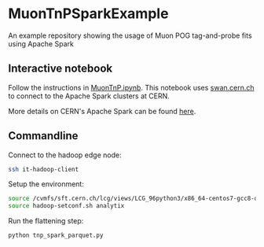 # MuonTnPSparkExample
An example repository showing the usage of Muon POG tag-and-probe fits using Apache Spark

## Interactive notebook

Follow the instructions in [MuonTnP.ipynb](MuonTnP.ipynb).
This notebook uses [swan.cern.ch](swan.cern.ch) to connect to the Apache Spark clusters at CERN.

More details on CERN's Apache Spark can be found [here](https://hadoop-user-guide.web.cern.ch/hadoop-user-guide/spark/Using_Spark_on_Hadoop.html).

## Commandline

Connect to the hadoop edge node:

```bash
ssh it-hadoop-client
```

Setup the environment:

```bash
source /cvmfs/sft.cern.ch/lcg/views/LCG_96python3/x86_64-centos7-gcc8-opt/setup.sh
source hadoop-setconf.sh analytix
```

Run the flattening step:

```bash
python tnp_spark_parquet.py
```
